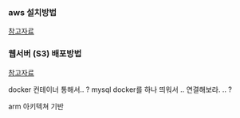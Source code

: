 ### aws 설치방법
[참고자료](https://docs.aws.amazon.com/ko_kr/cli/latest/userguide/getting-started-install.html)
### 웹서버 (S3) 배포방법
[참고자료](https://lovit.github.io/aws/2019/01/30/aws_s3_iam_awscli/)

docker 컨테이너 통해서.. ?
mysql docker를 하나 띄워서 .. 연결해보라. .. ?

arm 아키텍쳐 기반